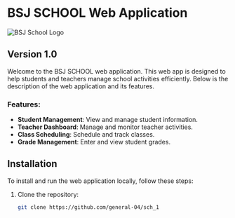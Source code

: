 # BSJ SCHOOL Web Application

![BSJ School Logo](https://raw.githubusercontent.com/username/repository-name/main/assets/images/logo.png)

## Version 1.0

Welcome to the BSJ SCHOOL web application. This web app is designed to help students and teachers manage school activities efficiently. Below is the description of the web application and its features.

### Features:
- **Student Management**: View and manage student information.
- **Teacher Dashboard**: Manage and monitor teacher activities.
- **Class Scheduling**: Schedule and track classes.
- **Grade Management**: Enter and view student grades.

## Installation

To install and run the web application locally, follow these steps:

1. Clone the repository:
   ```bash
   git clone https://github.com/general-04/sch_1
